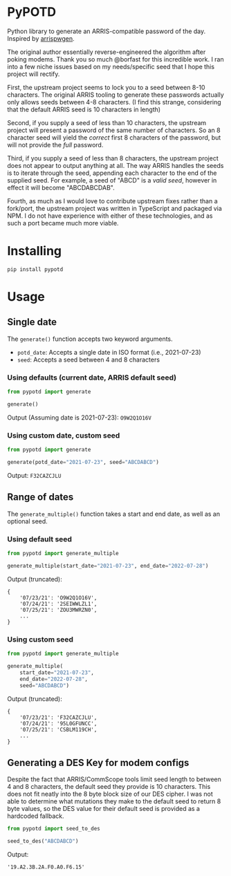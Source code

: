 # PyPOTD

Python library to generate an ARRIS-compatible password of the day.
Inspired by [arrispwgen](https://github.com/borfast/arrispwgen).

The original author essentially reverse-engineered the algorithm after poking modems. Thank you so much @borfast for this incredible work. I ran into a few niche issues based on my needs/specific seed that I hope this project will rectify.

First, the upstream project seems to lock you to a seed between 8-10 characters. The original ARRIS tooling to generate these passwords actually only allows seeds between 4-8 characters. (I find this strange, considering that the default ARRIS seed is 10 characters in length)

Second, if you supply a seed of less than 10 characters, the upstream project will present a password of the same number of characters. So an 8 character seed will yield the _correct_ first 8 characters of the password, but will not provide the _full_ password.

Third, if you supply a seed of less than 8 characters, the upstream project does not appear to output anything at all. The way ARRIS handles the seeds is to iterate through the seed, appending each character to the end of the supplied seed. For example, a seed of "ABCD" is a _valid seed_, however in effect it will become "ABCDABCDAB".

Fourth, as much as I would love to contribute upstream fixes rather than a fork/port, the upstream project was written in TypeScript and packaged via NPM. I do not have experience with either of these technologies, and as such a port became much more viable.

# Installing

`pip install pypotd`

# Usage

## Single date

The `generate()` function accepts two keyword arguments.

- `potd_date`: Accepts a single date in ISO format (i.e., 2021-07-23)
- `seed`: Accepts a seed between 4 and 8 characters

### Using defaults (current date, ARRIS default seed)

```python
from pypotd import generate

generate()
```

Output (Assuming date is 2021-07-23): `O9W2Q1O16V`

### Using custom date, custom seed

```python
from pypotd import generate

generate(potd_date="2021-07-23", seed="ABCDABCD")
```

Output: `F32CAZCJLU`

## Range of dates

The `generate_multiple()` function takes a start and end date, as well as an optional seed.

### Using default seed

```python
from pypotd import generate_multiple

generate_multiple(start_date="2021-07-23", end_date="2022-07-28")
```

Output (truncated):

```
{
    '07/23/21': 'O9W2Q1O16V',
    '07/24/21': '2SEIWWLZL1',
    '07/25/21': 'ZOU3MWRZN0',
    ...
}
```

### Using custom seed

```python
from pypotd import generate_multiple

generate_multiple(
    start_date="2021-07-23",
    end_date="2022-07-28",
    seed="ABCDABCD")
```

Output (truncated):

```
{
    '07/23/21': 'F32CAZCJLU',
    '07/24/21': '95L0GFUNCC',
    '07/25/21': 'CSBLM119CH',
    ...
}
```

## Generating a DES Key for modem configs

Despite the fact that ARRIS/CommScope tools limit seed length to between 4 and 8 characters, the default seed they provide is 10 characters. This does not fit neatly into the 8 byte block size of our DES cipher. I was not able to determine what mutations they make to the default seed to return 8 byte values, so the DES value for their default seed is provided as a hardcoded fallback.

```python
from pypotd import seed_to_des

seed_to_des("ABCDABCD")
```

Output:

```
'19.A2.3B.2A.F0.A0.F6.15'
```
